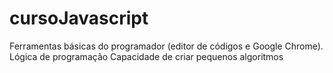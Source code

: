 # cursoJavascript
Ferramentas básicas do programador (editor de códigos e Google Chrome). Lógica de programação Capacidade de criar pequenos algoritmos
